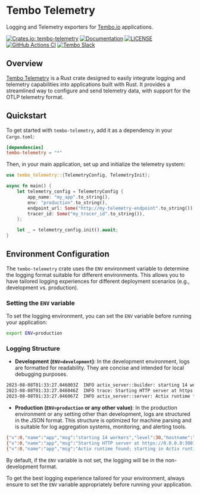 <!-- ![Tembo.io — Logging and Telemetry for Rust applications.](https://path.to/your/logo.png) -->

# Tembo Telemetry

Logging and Telemetry exporters for [Tembo.io](https://tembo.io) applications.

[![Crates.io: tembo-telemetry](https://img.shields.io/crates/v/tembo-telemetry.svg)](https://crates.io/crates/tembo-telemetry)
[![Documentation](https://docs.rs/tembo-telemetry/badge.svg)](https://docs.rs/tembo-telemetry)
[![LICENSE](https://img.shields.io/crates/l/tembo-telemetry)](./LICENSE)
[![GitHub Actions CI](https://github.com/tembo-io/tembo-telemetry/workflows/CI/badge.svg)](https://github.com/tembo-io/tembo-telemetry/actions?query=workflow%3ACI+branch%3Amain)
[![Tembo Slack](https://img.shields.io/badge/slack-@tembo/rust-brightgreen.svg?logo=slack)](https://tembocommunity.slack.com)

## Overview

[Tembo Telemetry](https://github.com/tembo-io/tembo-telemetry) is a Rust crate designed to easily integrate logging and telemetry capabilities into applications built with Rust. It provides a streamlined way to configure and send telemetry data, with support for the OTLP telemetry format.

## Quickstart

To get started with `tembo-telemetry`, add it as a dependency in your `Cargo.toml`:

```toml
[dependencies]
tembo-telemetry = "*"
```

Then, in your main application, set up and initialize the telemetry system:

```rust
use tembo_telemetry::{TelemetryConfig, TelemetryInit};

async fn main() {
    let telemetry_config = TelemetryConfig {
        app_name: "my_app".to_string(),
        env: "production".to_string(),
        endpoint_url: Some("http://my-telemetry-endpoint".to_string()),
        tracer_id: Some("my_tracer_id".to_string()),
    };

    let _ = telemetry_config.init().await;
}
```

## Environment Configuration

The `tembo-telemetry` crate uses the `ENV` environment variable to determine the logging format suitable for different environments. This allows you to have tailored logging experiences for different deployment scenarios (e.g., development vs. production).

### Setting the `ENV` variable

To set the logging environment, you can set the `ENV` variable before running your application:

```bash
export ENV=production
```

### Logging Structure

- **Development (`ENV=development`)**: 
  In the development environment, logs are formatted for readability. They are concise and intended for local debugging purposes.

```bash
2023-08-08T01:33:27.046003Z  INFO actix_server::builder: starting 14 workers
2023-08-08T01:33:27.046046Z  INFO trace: Starting HTTP server at https://0.0.0.0:3001/
2023-08-08T01:33:27.046067Z  INFO actix_server::server: Actix runtime found; starting in Actix runtime
```
  
- **Production (`ENV=production` or any other value)**:
  In the production environment or any setting other than development, logs are structured in the JSON format. This structure is optimized for machine parsing and is suitable for log aggregation systems, monitoring, and alerting tools.

```bash
{"v":0,"name":"app","msg":"starting 14 workers","level":30,"hostname":"gwaihir","pid":300368,"time":"2023-08-08T01:34:19.145972575Z","target":"actix_server::builder","line":200,"file":"/home/nhudson/.cargo/registry/src/index.crates.io-6f17d22bba15001f/actix-server-2.2.0/src/builder.rs"}
{"v":0,"name":"app","msg":"Starting HTTP server at https://0.0.0.0:3001/","level":30,"hostname":"gwaihir","pid":300368,"time":"2023-08-08T01:34:19.146026447Z","target":"app","line":66,"file":"src/main.rs"}
{"v":0,"name":"app","msg":"Actix runtime found; starting in Actix runtime","level":30,"hostname":"gwaihir","pid":300368,"time":"2023-08-08T01:34:19.146055049Z","target":"actix_server::server","line":196,"file":"/home/nhudson/.cargo/registry/src/index.crates.io-6f17d22bba15001f/actix-server-2.2.0/src/server.rs"}
```

By default, if the `ENV` variable is not set, the logging will be in the non-development format.

To get the best logging experience tailored for your environment, always ensure to set the `ENV` variable appropriately before running your application.
